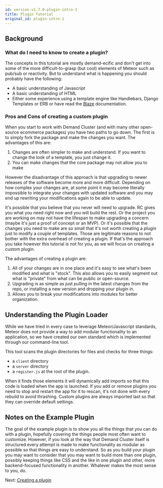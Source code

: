 ```yaml
---
id: version-v1.7.0-plugin-intro-1
title: Plugin Tutorial
original_id: plugin-intro-1
---
```

    
## Background

### What do I need to know to create a plugin?

The concepts in this tutorial are mostly demand-ecific and don't get into some of the more difficult-to-grasp (but cool) elements of Meteor such as pub/sub or reactivity. But to understand what is happening you should probably have the following:

- A basic understanding of Javascript
- A basic understanding of HTML
- Either some experience using a template engine like Handlebars, Django Templates or ERB or have read the [Blaze](http://blazejs.org/guide/introduction.html) documentation.

### Pros and Cons of creating a custom plugin

When you start to work with Demand Cluster (and with many other open-source ecommerce packages) you have two paths to go down. The first is to simply fork the package and make the changes you want. The advantages of this are:

1. Changes are often simpler to make and understand. If you want to change the look of a template, you just change it.
2. You can make changes that the core package may not allow you to make

However the disadvantage of this approach is that upgrading to newer releases of the software become more and more difficult. Depending on how complex your changes are, at some point it may become literally impossible to integrate your changes with updated software and you may end up rewriting your modifications again to be able to update.

It's possible that you believe that you never will need to upgrade. RC gives you what you need right now and you will build the rest. Or the project you are working on may not have the lifespan to make upgrading a concern (maybe it's just a proof of concept or an MVP). Or it's possible that the changes you need to make are so small that it's not worth creating a plugin just to modify a couple of templates. Those are legitimate reasons to not bother with the extra overhead of creating a plugin. If that's the approach you take however this tutorial is not for you, as we will focus on creating a custom plugin.

The advantages of creating a plugin are:

1. All of your changes are in one place and it's easy to see what's been modified and what is "stock". This also allows you to easily segment out what is "private" from what can be public or open-source.
2. Upgrading is as simple as just pulling in the latest changes from the repo, or installing a new version and dropping your plugin in.
3. Allows you to break your modifications into modules for better organization.

## Understanding the Plugin Loader

While we have tried in every case to leverage Meteor/Javascript standards, Meteor does not provide a way to add modular functionality to an application, so we have created our own standard which is implemented through our command-line tool.

This tool scans the plugin directories for files and checks for three things:

- a `client` directory
- a `server` directory
- a `register.js` at the root of the plugin.

When it finds those elements it will dynamically add imports so that this code is loaded when the app is launched. If you add or remove plugins you need to stop and restart the app for it to rescan, it's not done with every rebuild to avoid thrashing. Custom plugins are always imported last so that they can override default settings.

## Notes on the Example Plugin

The goal of the example plugin is to show you all the things that you can do with a plugin, hopefully covering the things people most often want to customize. However, if you look at the way that Demand Cluster itself is structured every attempt is made to make functionality as modular as possible so that things are easy to understand. So as you build your plugin you may want to consider that you may want to build more than one plugin, possibly keeping things like CSS and the like in one plugin and other, more backend-focused functionality in another. Whatever makes the most sense to you, do.

Next: [Creating a plugin](plugin-creating-2.md)

